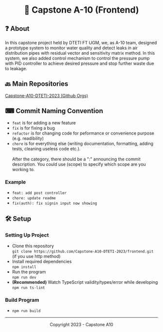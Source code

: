 <h1 align="center">
  🚰 Capstone A-10 (Frontend) 
</h1>

## ❓ About 
In this capstone project held by DTETI FT UGM, we, as A-10 team, designed a prototype system to monitor water quality and detect leaks in air distribution pipes with residual vector and sensitivity matrix method. In this system, we also added control mechanism to control the pressure pump with PID controller to achieve desired pressure and stop further waste due to leakage.

## 🔙 Main Repositories
[Capstone-A10-DTETI-2023 (Github Orgs)](https://github.com/Capstone-A10-DTETI-2023)

## ⌨ Commit Naming Convention
- `feat` is for adding a new feature
- `fix` is for fixing a bug
- `refactor` is for changing code for peformance or convenience purpose (e.g. readibility)
- `chore` is for everything else (writing documentation, formatting, adding tests, cleaning useless code etc.).  
<br/>After the category, there should be a ":" announcing the commit description. You could use (scope) to specify which scope are you working to.

### Example
- `feat: add post controller` <br/>
- `chore: update readme` <br/>
- `fix(auth): fix signin input now showing`

## 🛠 Setup
### Setting Up Project
- Clone this repository <br/>
  ``` git clone https://github.com/Capstone-A10-DTETI-2023/frontend.git ``` (if you use http method)
- Install required dependencies <br/>
  ``` npm install ```
- Run the program <br/>
  ``` npm run dev ```
- **(Recommended)** Watch TypeScript validity/types/error while developing <br/>
  ``` npm run ts-lint ```

### Build Program
- ``` npm run build ```

---
<p align="center">
  Copyright 2023 - Capstone A10
</p>


